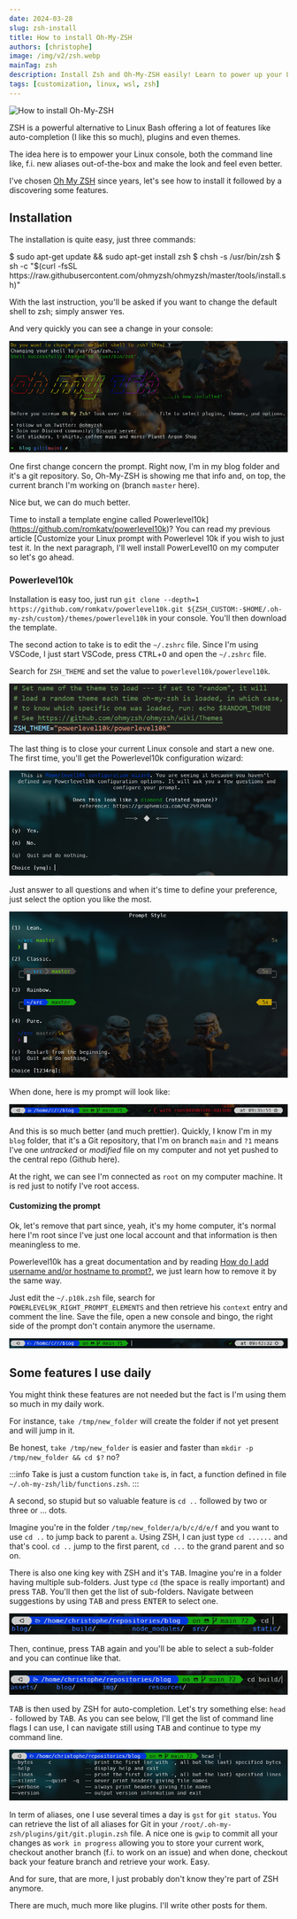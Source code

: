 ```yaml
---
date: 2024-03-28
slug: zsh-install
title: How to install Oh-My-ZSH
authors: [christophe]
image: /img/v2/zsh.webp
mainTag: zsh
description: Install Zsh and Oh-My-ZSH easily! Learn to power up your Linux terminal with the Powerlevel10k theme, custom functions like take, and essential daily-use features.
tags: [customization, linux, wsl, zsh]
---
```

![How to install Oh-My-ZSH](/img/v2/zsh.webp)

ZSH is a powerful alternative to Linux Bash offering a lot of features like auto-completion (I like this so much), plugins and even themes.

The idea here is to empower your Linux console, both the command line like, f.i. new aliases out-of-the-box and make the look and feel even better.

I've chosen [Oh My ZSH](https://ohmyz.sh/) since years, let's see how to install it followed by a discovering some features.

<!-- truncate -->

## Installation

The installation is quite easy, just three commands:

<Terminal>
$ sudo apt-get update && sudo apt-get install zsh
$ chsh -s /usr/bin/zsh
$ sh -c "$(curl -fsSL https://raw.githubusercontent.com/ohmyzsh/ohmyzsh/master/tools/install.sh)"
</Terminal>

With the last instruction, you'll be asked if you want to change the default shell to zsh; simply answer `Y`es.

And very quickly you can see a change in your console:

![ZSH has been installed](./images/zsh_install.png)

One first change concern the prompt. Right now, I'm in my blog folder and it's a git repository. So, Oh-My-ZSH is showing me that info and, on top, the current branch I'm working on (branch `master` here).

Nice but, we can do much better.

Time to install a template engine called <Link to="/blog/powerlevel10k_sandbox">Powerlevel10k](https://github.com/romkatv/powerlevel10k)? You can read my previous article [Customize your Linux prompt with Powerlevel 10k</Link> if you wish to just test it. In the next paragraph, I'll well install PowerLevel10 on my computer so let's go ahead.

### Powerlevel10k

Installation is easy too, just run `git clone --depth=1 https://github.com/romkatv/powerlevel10k.git ${ZSH_CUSTOM:-$HOME/.oh-my-zsh/custom}/themes/powerlevel10k` in your console. You'll then download the template.

The second action to take is to edit the `~/.zshrc` file. Since I'm using VSCode, I just start VSCode, press <kbd>CTRL</kbd>+<kbd>O</kbd> and open the `~/.zshrc` file.

Search for `ZSH_THEME` and set the value to `powerlevel10k/powerlevel10k`.

![ZSH theme](./images/zsh_theme.png)

The last thing is to close your current Linux console and start a new one. The first time, you'll get the Powerlevel10k configuration wizard:

![ZSH configuration](./images/zsh_configuration.png)

Just answer to all questions and when it's time to define your preference, just select the option you like the most.

![ZSH - Set your preferences](./images/zsh_preferences.png)

When done, here is my prompt will look like:

![Powerlevel10k - New prompt](./images/powerlevel10k_prompt.png)

And this is so much better (and much prettier). Quickly, I know I'm in my `blog` folder, that it's a Git repository, that I'm on branch `main` and `?1` means I've one *untracked* or *modified* file on my computer and not yet pushed to the central repo (Github here).

At the right, we can see I'm connected as `root` on my computer machine. It is red just to notify I've root access.

#### Customizing the prompt

Ok, let's remove that part since, yeah, it's my home computer, it's normal here I'm root since I've just one local account and that information is then meaningless to me.

Powerlevel10k has a great documentation and by reading [How do I add username and/or hostname to prompt?](https://github.com/romkatv/powerlevel10k?tab=readme-ov-file#how-do-i-add-username-andor-hostname-to-prompt), we just learn how to remove it by the same way.

Just edit the `~/.p10k.zsh` file, search for `POWERLEVEL9K_RIGHT_PROMPT_ELEMENTS` and then retrieve his `context` entry and comment the line. Save the file, open a new console and bingo, the right side of the prompt don't contain anymore the username.

![Powerlevel10k - Prompt without username](./images/powerlevel10k_prompt_no_user.png)

## Some features I use daily

You might think these features are not needed but the fact is I'm using them so much in my daily work.

For instance, `take /tmp/new_folder` will create the folder if not yet present and will jump in it.

Be honest, `take /tmp/new_folder` is easier and faster than `mkdir -p /tmp/new_folder && cd $?` no?

:::info Take is just a custom function
`take` is, in fact, a function defined in file `~/.oh-my-zsh/lib/functions.zsh`.
:::

A second, so stupid but so valuable feature is `cd ..` followed by two or three or ... dots.

Imagine you're in the folder `/tmp/new_folder/a/b/c/d/e/f` and you want to use `cd ..` to jump back to parent `a`. Using ZSH, I can just type `cd ......` and that's cool. `cd ..` jump to the first parent, `cd ...` to the grand parent and so on.

There is also one king key with ZSH and it's <kbd>TAB</kbd>. Imagine you're in a folder having multiple sub-folders. Just type `cd` (the space is really important) and press <kbd>TAB</kbd>. You'll then get the list of sub-folders. Navigate between suggestions by using <kbd>TAB</kbd> and press <kbd>ENTER</kbd> to select one.

![ZSH - CD with tab](./images/zsh_cd.png)

Then, continue, press <kbd>TAB</kbd> again and you'll be able to select a sub-folder and you can continue like that.

![ZSH - CD with tab](./images/zsh_cd_again.png)

<kbd>TAB</kbd> is then used by ZSH for auto-completion. Let's try something else: `head -` followed by <kbd>TAB</kbd>. As you can see below, I'll get the list of command line flags I can use, I can navigate still using <kbd>TAB</kbd> and continue to type my command line.

![ZSH - head command auto-completion](./images/zsh_head_autocompletion.png)

In term of aliases, one I use several times a day is `gst` for `git status`. You can retrieve the list of all aliases for Git in your `/root/.oh-my-zsh/plugins/git/git.plugin.zsh` file. A nice one is `gwip` to commit all your changes as `work in progress` allowing you to store your current work, checkout another branch (f.i. to work on an issue) and when done, checkout back your feature branch and retrieve your work. Easy.

And for sure, that are more, I just probably don't know they're part of ZSH anymore.

There are much, much more like <Link to="/blog/tags/zsh">plugins</Link>. I'll write other posts for them.
